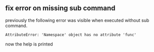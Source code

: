 ## fix error on missing sub command
<!--
type: bugfix
scope: all
affected: all
-->

previously the following error was visible when executed without sub command.

```
AttributeError: 'Namespace' object has no attribute 'func'
```

now the help is printed
